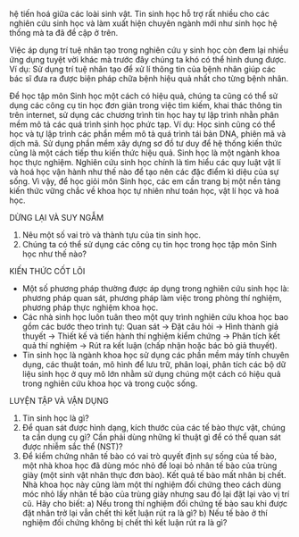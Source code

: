 hệ tiến hoá giữa các loài sinh vật. Tin sinh học hỗ trợ rất nhiều cho các nghiên cứu sinh học và làm xuất hiện chuyên ngành mới như sinh học hệ thống mà ta đã đề cập ở trên.

Việc áp dụng trí tuệ nhân tạo trong nghiên cứu y sinh học còn đem lại nhiều ứng dụng tuyệt vời khác mà trước đây chúng ta khó có thể hình dung được. Ví dụ: Sử dụng trí tuệ nhân tạo để xử lí thông tin của bệnh nhân giúp các bác sĩ đưa ra được biện pháp chữa bệnh hiệu quả nhất cho từng bệnh nhân.

Để học tập môn Sinh học một cách có hiệu quả, chúng ta cũng có thể sử dụng các công cụ tin học đơn giản trong việc tìm kiếm, khai thác thông tin trên internet, sử dụng các chương trình tin học hay tự lập trình nhằn phân mềm mô tả các quá trình sinh học phức tạp. Ví dụ: Học sinh cũng có thể học và tự lập trình các phần mềm mô tả quá trình tái bản DNA, phiên mã và dịch mã. Sử dụng phần mềm xây dựng sơ đồ tư duy để hệ thống kiến thức cũng là một cách tiếp thu kiến thức hiệu quả. Sinh học là một ngành khoa học thực nghiệm. Nghiên cứu sinh học chính là tìm hiểu các quy luật vật lí và hoá học vận hành như thế nào để tạo nên các đặc điểm kì diệu của sự sống. Vì vậy, để học giỏi môn Sinh học, các em cần trang bị một nền tảng kiến thức vững chắc về khoa học tự nhiên như toán học, vật lí học và hoá học.

DỪNG LẠI VÀ SUY NGẪM
1. Nêu một số vai trò và thành tựu của tin sinh học.
2. Chúng ta có thể sử dụng các công cụ tin học trong học tập môn Sinh học như thế nào?

KIẾN THỨC CỐT LÕI
- Một số phương pháp thường được áp dụng trong nghiên cứu sinh học là: phương pháp quan sát, phương pháp làm việc trong phòng thí nghiệm, phương pháp thực nghiệm khoa học.
- Các nhà sinh học luôn tuân theo một quy trình nghiên cứu khoa học bao gồm các bước theo trình tự: Quan sát → Đặt câu hỏi → Hình thành giả thuyết → Thiết kế và tiến hành thí nghiệm kiểm chứng → Phân tích kết quả thí nghiệm → Rút ra kết luận (chấp nhận hoặc bác bỏ giả thuyết).
- Tin sinh học là ngành khoa học sử dụng các phần mềm máy tính chuyên dụng, các thuật toán, mô hình để lưu trữ, phân loại, phân tích các bộ dữ liệu sinh học ở quy mô lớn nhằm sử dụng chúng một cách có hiệu quả trong nghiên cứu khoa học và trong cuộc sống.

LUYỆN TẬP VÀ VẬN DỤNG
1. Tin sinh học là gì?
2. Để quan sát được hình dạng, kích thước của các tế bào thực vật, chúng ta cần dụng cụ gì? Cần phải dùng những kĩ thuật gì để có thể quan sát được nhiễm sắc thể (NST)?
3. Để kiểm chứng nhân tế bào có vai trò quyết định sự sống của tế bào, một nhà khoa học đã dùng móc nhỏ để loại bỏ nhân tế bào của trùng giày (một sinh vật nhân thực đơn bào). Kết quả tế bào mất nhân bị chết. Nhà khoa học này cũng làm một thí nghiệm đối chứng theo cách dùng móc nhỏ lấy nhân tế bào của trùng giày nhưng sau đó lại đặt lại vào vị trí cũ. Hãy cho biết:
a) Nếu trong thí nghiệm đối chứng tế bào sau khi được đặt nhân trở lại vẫn chết thì kết luận rút ra là gì?
b) Nếu tế bào ở thí nghiệm đối chứng không bị chết thì kết luận rút ra là gì?